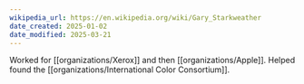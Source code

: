 ```yaml
---
wikipedia_url: https://en.wikipedia.org/wiki/Gary_Starkweather
date_created: 2025-01-02
date_modified: 2025-03-21
---
```

Worked for [[organizations/Xerox]] and then [[organizations/Apple]].  Helped found the [[organizations/International Color Consortium]]. 